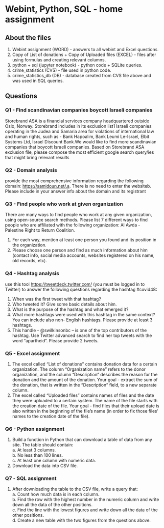 # Webint, Python, SQL - home assignment
## About the files
1. Webint assignment (WORD) - answers to all webint and Excel questions.
2. Copy of List of donations + Copy of Uploaded files (EXCEL) - files after using formulas and creating relevant columns.
3. python + sql (jupyter notebook) - python code + SQLite queries.
4. crime_statistics (CVS) - file used in python code.
5. crime_statistics_db (DB) - database created from CVS file above and was used in SQL queries.

## Questions
### Q1 - Find scandinavian companies boycott Israeli companies
Storebrand ASA is a financial services company headquartered outside Oslo, Norway. Storebrand includes in its exclusion list1 Israeli companies operating in the Judea and Samaria area for violations of international law and human rights, such as - Bank Hapoalim, Bank Leumi Le-Israel, Elbit Systems Ltd, Israel Discount Bank.We would like to find more scandinavian companies that boycott Israeli companies. Based on Storebrand ASA exclusion file, please compose the most efficient google search query/ies that might bring relevant results

### Q2 - Domain analysis
provide the most comprehensive information regarding the following domain: https://samidoun.net/.a. There is no need to enter the websiteb. Please include in your answer info about the domain and its registrant

### Q3 - Find people who work at given organization
There are many ways to find people who work at any given organization, using open-source search methods. Please list 7 different ways to find people who are affiliated with the following organization: Al Awda - Palestine Right to Return Coalition.
 1. For each way, mention at least one person you found and its position in the organization.
 2. Please choose one person and find as much information about him (contact info, social media accounts, websites registered on his name, old records, etc).

### Q4 - Hashtag analysis
use this tool https://tweetdeck.twitter.com/ (you must be logged in to Twitter) to answer the following questions regarding the hashtag #covid48:
1. When was the first tweet with that hashtag?
2. Who tweeted it? Give some basic details about him.
3. What is the purpose of the hashtag and what emerged it?
4. What more hashtags were used with this hashtag in the same context? You can include also non- English hashtags. Please provide at least 3 hashtags.
5. This handle - @swilkinsonbc – is one of the top contributors of the hashtag. Use Twitter advanced search to find her top tweets with the word “apartheid”. Please provide 2 tweets.

### Q5 - Excel assignment
1. The excel called “List of donations” contains donation data for a certain organization. The column “Organization name” refers to the donor organization, and the column “Description” describes the reason for the donation and the amount of the donation. Your goal - extract the sum of the donation, that is written in the “Description” field, to a new separate column.
2. The excel called “Uploaded files” contains names of files and the date they were uploaded to a certain system. The name of the file starts with the creation date of the file. Your goal - find files that their upload date is also written in the beginning of the file’s name (in order to fix those files’ names to the creation date of the file).

### Q6 - Python assignment 
1. Build a function in Python that can download a table of data from any site. The table should contain:\
a. At least 3 columns.\
b. No less than 100 lines.\
c. At least one column with numeric data.
2. Download the data into CSV file.

### Q7 - SQL assignment
1. After downloading the table to the CSV file, write a query that:\
a. Count how much data is in each column.\
b. Find the row with the highest number in the numeric column and write down all the data of the other positions.\
c. Find the line with the lowest figures and write down all the data of the other positions.\
d. Create a new table with the two figures from the questions above.













